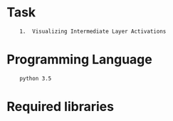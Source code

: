 # Task 
        1.  Visualizing Intermediate Layer Activations
        
# Programming Language

        python 3.5
        
# Required libraries
        
    
        
